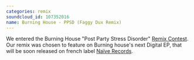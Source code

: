 ```yaml
---
categories: remix
soundcloud_id: 107352016
name: Burning House - PPSD (Faggy Dux Remix)
---
```


We entered the Burning House "Post Party Stress Disorder" <a href="https://soundcloud.com/groups/remix-contest-ppsd">Remix Contest</a>. Our remix was chosen to feature on Burning house's next Digital EP, that will be soon released on french label <a href="http://www.naive.fr/">Naïve Records</a>.